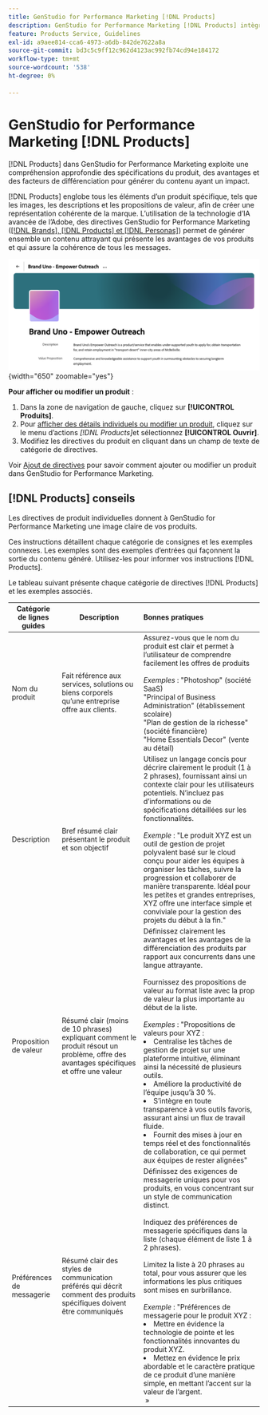 ```yaml
---
title: GenStudio for Performance Marketing [!DNL Products]
description: GenStudio for Performance Marketing [!DNL Products] intègre tous les aspects de votre produit (images, descriptions et propositions de valeur) afin de créer un contenu pertinent qui mette en évidence les points forts du produit et maintient la cohérence de la messagerie du produit.
feature: Products Service, Guidelines
exl-id: a9aee814-cca6-4973-a6db-842de7622a8a
source-git-commit: bd3c5c9ff12c962d4123ac992fb74cd94e184172
workflow-type: tm+mt
source-wordcount: '538'
ht-degree: 0%

---
```


# GenStudio for Performance Marketing [!DNL Products]

[!DNL Products] dans GenStudio for Performance Marketing exploite une compréhension approfondie des spécifications du produit, des avantages et des facteurs de différenciation pour générer du contenu ayant un impact.

[!DNL Products] englobe tous les éléments d’un produit spécifique, tels que les images, les descriptions et les propositions de valeur, afin de créer une représentation cohérente de la marque. L’utilisation de la technologie d’IA avancée de l’Adobe, des directives GenStudio for Performance Marketing ([[!DNL Brands], [!DNL Products] et  [!DNL Personas]](/help/user-guide/guidelines/overview.md)) permet de générer ensemble un contenu attrayant qui présente les avantages de vos produits et qui assure la cohérence de tous les messages.

![[!DNL Products] directives dans GenStudio for Performance Marketing](/help/assets/products-guidelines.png){width="650" zoomable="yes"}

**Pour afficher ou modifier un produit** :

1. Dans la zone de navigation de gauche, cliquez sur **[!UICONTROL Produits]**.
1. Pour [afficher des détails individuels ou modifier un produit](add-guidelines.md#manage-products), cliquez sur le menu d’actions _[!DNL Products]_&#x200B;et sélectionnez **[!UICONTROL Ouvrir]**.
1. Modifiez les directives du produit en cliquant dans un champ de texte de catégorie de directives.

Voir [Ajout de directives](add-guidelines.md) pour savoir comment ajouter ou modifier un produit dans GenStudio for Performance Marketing.

## [!DNL Products] conseils

Les directives de produit individuelles donnent à GenStudio for Performance Marketing une image claire de vos produits.

Ces instructions détaillent chaque catégorie de consignes et les exemples connexes. Les exemples sont des exemples d’entrées qui façonnent la sortie du contenu généré. Utilisez-les pour informer vos instructions [!DNL Products].

Le tableau suivant présente chaque catégorie de directives [!DNL Products] et les exemples associés.

| Catégorie de lignes guides | Description | Bonnes pratiques |
| ------------------| ----------------| :---------- |
| Nom du produit | Fait référence aux services, solutions ou biens corporels qu’une entreprise offre aux clients. | Assurez-vous que le nom du produit est clair et permet à l’utilisateur de comprendre facilement les offres de produits <br><br>_Exemples_ : &quot;Photoshop&quot; (société SaaS)<br>&quot;Principal of Business Administration&quot; (établissement scolaire)<br>&quot;Plan de gestion de la richesse&quot; (société financière)<br>&quot;Home Essentials Decor&quot; (vente au détail) |
| Description | Bref résumé clair présentant le produit et son objectif | Utilisez un langage concis pour décrire clairement le produit (1 à 2 phrases), fournissant ainsi un contexte clair pour les utilisateurs potentiels. N’incluez pas d’informations ou de spécifications détaillées sur les fonctionnalités.<br><br>_Exemple_ : &quot;Le produit XYZ est un outil de gestion de projet polyvalent basé sur le cloud conçu pour aider les équipes à organiser les tâches, suivre la progression et collaborer de manière transparente. Idéal pour les petites et grandes entreprises, XYZ offre une interface simple et conviviale pour la gestion des projets du début à la fin.&quot; |
| Proposition de valeur | Résumé clair (moins de 10 phrases) expliquant comment le produit résout un problème, offre des avantages spécifiques et offre une valeur | Définissez clairement les avantages et les avantages de la différenciation des produits par rapport aux concurrents dans une langue attrayante.<br><br> Fournissez des propositions de valeur au format liste avec la prop de valeur la plus importante au début de la liste.<br><br>_Exemples_ : &quot;Propositions de valeurs pour XYZ :<br><li>Centralise les tâches de gestion de projet sur une plateforme intuitive, éliminant ainsi la nécessité de plusieurs outils.</li><li>Améliore la productivité de l’équipe jusqu’à 30 %.</li><li>S’intègre en toute transparence à vos outils favoris, assurant ainsi un flux de travail fluide.</li><li>Fournit des mises à jour en temps réel et des fonctionnalités de collaboration, ce qui permet aux équipes de rester alignées&quot;</li> |
| Préférences de messagerie | Résumé clair des styles de communication préférés qui décrit comment des produits spécifiques doivent être communiqués | Définissez des exigences de messagerie uniques pour vos produits, en vous concentrant sur un style de communication distinct.<br><br>Indiquez des préférences de messagerie spécifiques dans la liste (chaque élément de liste 1 à 2 phrases).<br><br>Limitez la liste à 20 phrases au total, pour vous assurer que les informations les plus critiques sont mises en surbrillance.<br><br>_Exemple_ : &quot;Préférences de messagerie pour le produit XYZ :<li>Mettre en évidence la technologie de pointe et les fonctionnalités innovantes du produit XYZ.</li><li>Mettez en évidence le prix abordable et le caractère pratique de ce produit d’une manière simple, en mettant l’accent sur la valeur de l’argent.</li> » |
